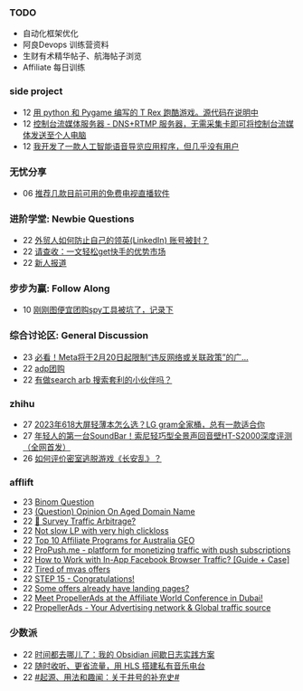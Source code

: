 ### TODO
-  自动化框架优化
-  阿良Devops 训练营资料
-  生财有术精华帖子、航海帖子浏览
-  Affiliate 每日训练

### side project
<!-- sideproject:START -->
-  12 [用 python 和 Pygame 编写的 T Rex 跑酷游戏。源代码在说明中](https://www.youtube.com/watch?v=pZySIXSelCA)
-  12 [控制台流媒体服务器 - DNS+RTMP 服务器，无需采集卡即可将控制台流媒体发送至个人电脑](https://github.com/Aioros/console-streaming-server)
-  12 [我开发了一款人工智能语音导览应用程序，但几乎没有用户](https://www.reddit.com/r/SideProject/comments/18gpp0e/ive_built_an_ai_audio_tour_app_but_have_almost_no/)<!-- sideproject:END -->


### 无忧分享
<!-- ruyo:START -->
-  06 [推荐几款目前可用的免费电视直播软件](https://51.ruyo.net/18608.html)<!-- ruyo:END -->

### 进阶学堂: Newbie Questions
<!-- advertcn1:START -->
-  22 [外贸人如何防止自己的领英&lpar;LinkedIn&rpar; 账号被封？](https://www.advertcn.com/thread-114073-1-1.html)
-  22 [请查收：一文轻松get快手的优势市场](https://www.advertcn.com/thread-114066-1-1.html)
-  22 [新人报道](https://www.advertcn.com/thread-114061-1-1.html)<!-- advertcn1:END -->

### 步步为赢: Follow Along
<!-- advertcn2:START -->
-  10 [刚刚图便宜团购spy工具被坑了，记录下](https://www.advertcn.com/thread-113954-1-1.html)<!-- advertcn2:END -->

### 综合讨论区: General Discussion
<!-- advertcn3:START -->
-  23 [必看！Meta将于2月20日起限制“违反网络或关联政策”的广...](https://www.advertcn.com/thread-114085-1-1.html)
-  22 [adp团购](https://www.advertcn.com/thread-114078-1-1.html)
-  22 [有做search arb 搜索套利的小伙伴吗？](https://www.advertcn.com/thread-114076-1-1.html)<!-- advertcn3:END -->


### zhihu
<!-- zhihu:START -->
-  27 [2023年618大屏轻薄本怎么选？LG gram全家桶，总有一款适合你](http://zhuanlan.zhihu.com/p/632641888?utm_campaign=rss&utm_medium=rss&utm_source=rss&utm_content=title)
-  27 [年轻人的第一台SoundBar！索尼轻巧型全景声回音壁HT-S2000深度评测（全网首发）](http://zhuanlan.zhihu.com/p/630990296?utm_campaign=rss&utm_medium=rss&utm_source=rss&utm_content=title)
-  26 [如何评价密室逃脱游戏《长安乱》？](http://www.zhihu.com/question/563950552/answer/3045961312?utm_campaign=rss&utm_medium=rss&utm_source=rss&utm_content=title)<!-- zhihu:END -->

### afflift
<!-- afflift:START -->
-  23 [Binom Question](https://afflift.com/f/threads/binom-question.12623/)
-  23 [&lpar;Question&rpar; Opinion On Aged Domain Name](https://afflift.com/f/threads/question-opinion-on-aged-domain-name.12634/)
-  22 [🚦 Survey Traffic Arbitrage?](https://afflift.com/f/threads/%F0%9F%9A%A6-survey-traffic-arbitrage.12508/)
-  22 [Not slow LP with very high clickloss](https://afflift.com/f/threads/not-slow-lp-with-very-high-clickloss.10570/)
-  22 [Top 10 Affiliate Programs for Australia GEO](https://afflift.com/f/threads/top-10-affiliate-programs-for-australia-geo.12693/)
-  22 [ProPush.me - platform for monetizing traffic with push subscriptions](https://afflift.com/f/threads/propush-me-platform-for-monetizing-traffic-with-push-subscriptions.2352/)
-  22 [How to Work with In-App Facebook Browser Traffic? [Guide + Case]](https://afflift.com/f/threads/how-to-work-with-in-app-facebook-browser-traffic-guide-case.12692/)
-  22 [Tired of mvas offers](https://afflift.com/f/threads/tired-of-mvas-offers.12622/)
-  22 [STEP 15 - Congratulations!](https://afflift.com/f/threads/step-15-congratulations.12326/)
-  22 [Some offers already have landing pages?](https://afflift.com/f/threads/some-offers-already-have-landing-pages.12690/)
-  22 [Meet PropellerAds at the Affiliate World Conference in Dubai!](https://afflift.com/f/threads/meet-propellerads-at-the-affiliate-world-conference-in-dubai.12691/)
-  22 [PropellerAds - Your Advertising network &amp; Global traffic source](https://afflift.com/f/threads/propellerads-your-advertising-network-global-traffic-source.244/)<!-- afflift:END -->

### 少数派
<!-- sspai:START -->
-  22 [时间都去哪儿了：我的 Obsidian 间歇日志实践方案](https://sspai.com/post/86518)
-  22 [随时收听、更省流量，用 HLS 搭建私有音乐电台](https://sspai.com/post/86398)
-  22 [#起源、用法和趣闻：关于井号的补充史#](https://sspai.com/post/86471)<!-- sspai:END -->
